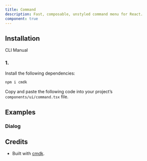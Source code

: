 ```yaml
---
title: Command
description: Fast, composable, unstyled command menu for React.
component: true
---
```


## Installation

CLI
Manual

### 1.

Install the following dependencies:

```bash
npm i cmdk
```

Copy and paste the following code into your project’s `components/ui/command.tsx` file.

## Examples

### Dialog

## Credits

- Built with [cmdk](https://cmdk.paco.me/).
